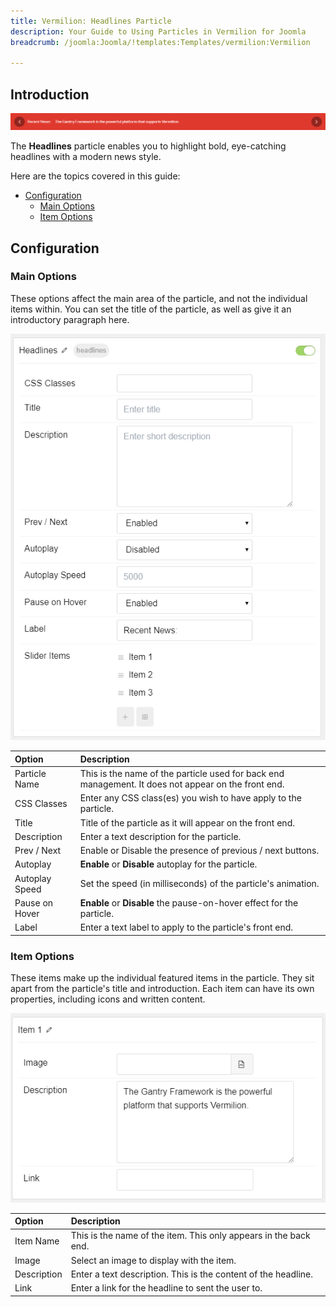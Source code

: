 ```yaml
---
title: Vermilion: Headlines Particle
description: Your Guide to Using Particles in Vermilion for Joomla
breadcrumb: /joomla:Joomla/!templates:Templates/vermilion:Vermilion

---
```


## Introduction

![](assets/particle_headlines1.png)

The **Headlines** particle enables you to highlight bold, eye-catching headlines with a modern news style.

Here are the topics covered in this guide:

* [Configuration](#configuration)
    - [Main Options](#main-options)
    - [Item Options](#item-options)

## Configuration

### Main Options 

These options affect the main area of the particle, and not the individual items within. You can set the title of the particle, as well as give it an introductory paragraph here.

![](assets/particle_headlines2.png)

| Option         | Description                                                                                         |
| :-----         | :-----                                                                                              |
| Particle Name  | This is the name of the particle used for back end management. It does not appear on the front end. |
| CSS Classes    | Enter any CSS class(es) you wish to have apply to the particle.                                     |
| Title          | Title of the particle as it will appear on the front end.                                           |
| Description    | Enter a text description for the particle.                                                          |
| Prev / Next    | Enable or Disable the presence of previous / next buttons.                                          |
| Autoplay       | **Enable** or **Disable** autoplay for the particle.                                                |
| Autoplay Speed | Set the speed (in milliseconds) of the particle's animation.                                        |
| Pause on Hover | **Enable** or **Disable** the pause-on-hover effect for the particle.                               |
| Label          | Enter a text label to apply to the particle's front end.                                            |

### Item Options

These items make up the individual featured items in the particle. They sit apart from the particle's title and introduction. Each item can have its own properties, including icons and written content.

![](assets/particle_headlines3.png)

| Option      | Description                                                      |
| :-----      | :-----                                                           |
| Item Name   | This is the name of the item. This only appears in the back end. |
| Image       | Select an image to display with the item.                        |
| Description | Enter a text description. This is the content of the headline.   |
| Link        | Enter a link for the headline to sent the user to.               |
